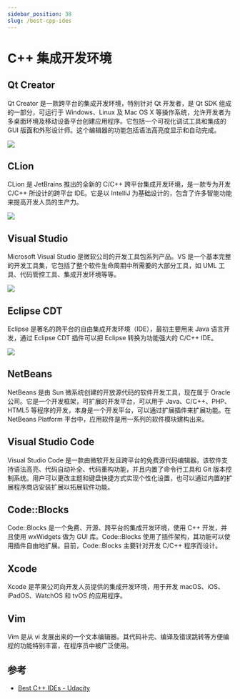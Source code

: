 ```yaml
---
sidebar_position: 38
slug: /best-cpp-ides
---
```


# C++ 集成开发环境



## Qt Creator

Qt Creator 是一款跨平台的集成开发环境，特别针对 Qt 开发者，是 Qt SDK 组成的一部分，可运行于 Windows、Linux 及 Mac OS X 等操作系统，允许开发者为多桌面环境及移动设备平台创建应用程序。它包括一个可视化调试工具和集成的GUI 版面和外形设计师。这个编辑器的功能包括语法高亮度显示和自动完成。

![](./images/qtcreator-debug.png)



## CLion

CLion 是 JetBrains 推出的全新的 C/C++ 跨平台集成开发环境，是一款专为开发 C/C++ 所设计的跨平台 IDE。它是以 IntelliJ 为基础设计的，包含了许多智能功能来提高开发人员的生产力。

![](./images/clion-debug.png)



## Visual Studio

Microsoft Visual Studio 是微软公司的开发工具包系列产品。VS 是一个基本完整的开发工具集，它包括了整个软件生命周期中所需要的大部分工具，如 UML 工具、代码管控工具、集成开发环境等等。

![](./images/microsoft-visual-studio.jpg)



## Eclipse CDT

Eclipse 是著名的跨平台的自由集成开发环境（IDE），最初主要用来 Java 语言开发，通过 Eclipse CDT 插件可以把 Eclipse 转换为功能强大的 C/C++ IDE。

![](./images/eclipse-debug-console.png)



## NetBeans

NetBeans 是由 Sun 微系统创建的开放源代码的软件开发工具，现在属于 Oracle 公司。它是一个开发框架，可扩展的开发平台，可以用于 Java、C/C++、PHP、HTML5 等程序的开发，本身是一个开发平台，可以通过扩展插件来扩展功能。在 NetBeans Platform 平台中，应用软件是用一系列的软件模块建构出来。





## Visual Studio Code

Visual Studio Code 是一款由微软开发且跨平台的免费源代码编辑器。该软件支持语法高亮、代码自动补全、代码重构功能，并且内置了命令行工具和 Git 版本控制系统。用户可以更改主题和键盘快捷方式实现个性化设置，也可以通过内置的扩展程序商店安装扩展以拓展软件功能。



## Code::Blocks

Code::Blocks 是一个免费、开源、跨平台的集成开发环境，使用 C++ 开发，并且使用 wxWidgets 做为 GUI 库。Code::Blocks 使用了插件架构，其功能可以使用插件自由地扩展。目前，Code::Blocks 主要针对开发 C/C++ 程序而设计。



## Xcode

Xcode 是苹果公司向开发人员提供的集成开发环境，用于开发 macOS、iOS、iPadOS、WatchOS 和 tvOS 的应用程序。



## Vim

Vim 是从 vi 发展出来的一个文本编辑器。其代码补完、编译及错误跳转等方便编程的功能特别丰富，在程序员中被广泛使用。




## 参考

- [Best C++ IDEs - Udacity](https://www.udacity.com/blog/2020/05/best-c-ides.html)
